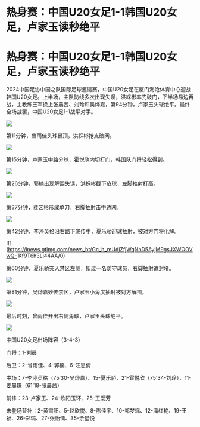# 热身赛：中国U20女足1-1韩国U20女足，卢家玉读秒绝平

# 热身赛：中国U20女足1-1韩国U20女足，卢家玉读秒绝平

2024中国足协中国之队国际足球邀请赛，中国U20女足在厦门海沧体育中心迎战韩国U20女足。上半场，主队防线多次出现失误，洪綵彬率先破门，下半场易边再战，主教练王军换上张晨茜、刘玲和吴烨嘉，第94分钟，卢家玉头球绝平。最终全场战罢，中国U20女足1-1战平对手。

![](https://inews.gtimg.com/news_bt/Or2wwedhCpPFoXLxaLjskjBkRejRQcgtSjZru2zzAaeYAAA/1000)

第11分钟，曾雨佳头球冒顶，洪綵彬抢点破网。

![](https://inews.gtimg.com/news_bt/G6FEhnKPELXyRCSKVqUVQZugVovkVtv7rugImGZ1iawnwAA/0)

第15分钟，卢家玉中路分球，霍悦欣内切打门，韩国队门将轻松得到。

![](https://inews.gtimg.com/news_bt/GrhcyAiSGlYsTdEqdJfHLKpw7BajPfuVzuzw4YKSTGoCkAA/0)

第26分钟，郭楠出现解围失误，洪綵彬截下皮球，左脚抽射打高。

![](https://inews.gtimg.com/news_bt/G1B9zuHjPZnj9s6VwXOuTeFdlIUWfZZS4lZWiwPQmaOqEAA/0)

第37分钟，裴艺彬形成单刀，右脚抽射击中边网。

![](https://inews.gtimg.com/news_bt/G5DGFkgXz66IGaXyGZQy3gRVnQoVC8t1wZkN5-9sc5D78AA/0)

第42分钟，李渟英格沿右路下底传中，夏乐骄迎球抽射，被对方门将化解。

![](https://inews.gtimg.com/news_bt/Gc_h_mUdjZfjWqNhD5AyjM9gsJXWOOVwQ-
Kf9T6h3Li44AA/0)

第60分钟，夏乐骄突入禁区左侧，扣过一名防守球员，右脚抽射遭封堵。

![](https://inews.gtimg.com/news_bt/Go4JSWY7bg9DgJfrOvZT7r6oybMxUrdT6TF3EKHHRsOYMAA/0)

第81分钟，吴烨嘉妙传禁区，卢家玉小角度抽射被对方解围。

![](https://inews.gtimg.com/news_bt/GFSrgLs1xT_e2SPgdWQxBaSedjFnaWFujxm_8a9tn1zjUAA/0)

最后时刻，曾雨佳开出右侧角球，卢家玉头球绝平。

![](https://inews.gtimg.com/news_bt/G4DxL9bT6A4c2JUle39uXlphM69VNwFAREl944ZTuCPXsAA/0)

中国U20女足出场阵容（3-4-3）

门将：1-刘晨

后卫：2-曾雨佳、4-郭楠、6-汪思倩

中场：7-李渟英格（75’30-吴烨嘉）、15-夏乐骄、21-霍悦欣（75’34-刘玲）、11-姜晨璟（61’18-张晨茜）

前锋：23-卢家玉、24-欧阳玉环、25-王爱芳

未登场替补：2-黄雪阳、5-赵欣悦、8-陈佳宇、10-邹梦瑶、12-潘红艳、19-王祯、26-郑璐、27-张怡倩、35-余星悦

